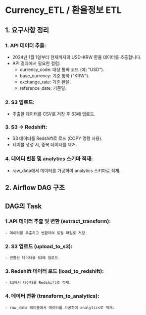 # Currency_ETL / 환율정보 ETL

## 1. 요구사항 정리
### 1. API 데이터 추출:
  - 2024년 1월 1일부터 현재까지의 USD-KRW 환율 데이터를 추출합니다.
  - API 결과에서 필요한 컬럼:
    - currency_code: 대상 통화 코드 (예: "USD").
    - base_currency: 기준 통화 ("KRW").
    - exchange_rate: 기준 환율.
    - reference_date: 기준일.
      
### 2. S3 업로드:
  - 추출한 데이터를 CSV로 저장 후 S3에 업로드.
    
### 3. S3 -> Redshift:
  - S3 데이터를 Redshift로 로드 (COPY 명령 사용).
  - 테이블 생성 시, 중복 데이터를 제거.
### 4. 데이터 변환 및 analytics 스키마 적재:
  - raw_data에서 데이터를 가공하여 analytics 스키마로 적재.

## 2. Airflow DAG 구조
  ## DAG의 Task
  ### 1.API 데이터 추출 및 변환 (extract_transform):
    - 데이터를 추출하고 변환하여 로컬 파일로 저장.
  ### 2. S3 업로드 (upload_to_s3):
    - 변환된 데이터를 S3에 업로드.
  ### 3. Redshift 데이터 로드 (load_to_redshift):
    - S3에서 데이터를 Redshift로 적재.
  ### 4. 데이터 변환 (transform_to_analytics):
    - raw_data 테이블에서 데이터를 가공하여 analytics로 적재.
